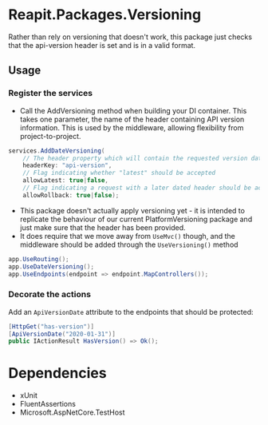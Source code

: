 # Reapit.Packages.Versioning
Rather than rely on versioning that doesn't work, this package just checks that the api-version header is set and is in a valid format.

## Usage

### Register the services

- Call the AddVersioning method when building your DI container.  This takes one parameter, the name of the header 
containing API version information. This is used by the middleware, allowing flexibility from project-to-project. 

```csharp
services.AddDateVersioning(
    // The header property which will contain the requested version date
    headerKey: "api-version",
    // Flag indicating whether "latest" should be accepted
    allowLatest: true|false,
    // Flag indicating a request with a later dated header should be accepted for an earier versioned endpoint
    allowRollback: true|false); 
```

- This package doesn't actually apply versioning yet - it is intended to replicate the behaviour of our current 
PlatformVersioning package and just make sure that the header has been provided.
- It does require that we move away from `UseMvc()` though, and the middleware should be added through the `UseVersioning()` 
method

```csharp
app.UseRouting();
app.UseDateVersioning();
app.UseEndpoints(endpoint => endpoint.MapControllers());
```

### Decorate the actions

Add an `ApiVersionDate` attribute to the endpoints that should be protected:

```csharp
[HttpGet("has-version")]
[ApiVersionDate("2020-01-31")]
public IActionResult HasVersion() => Ok();
```

# Dependencies
- xUnit
- FluentAssertions
- Microsoft.AspNetCore.TestHost